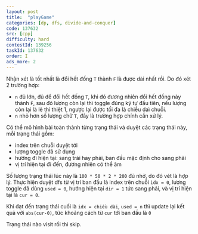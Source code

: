 ```yaml
---
layout: post
title:  "playGame"
categories: [dp, dfs, divide-and-conquer]
code: 137632
src: [cpp]
difficulty: hard
contestId: 139256
taskId: 137632
order: I
ads_more: 2
---
```


Nhận xét là tốt nhất là đổi hết đống `T` thành `F` là được dài nhất rồi. Do đó xét 2 trường hợp:

+ `n` đủ lớn, đủ để đổi hết đống `T`, khi đó đương nhiên đổi hết đống này thành `F`, sau đó lượng còn lại thì toggle đúng ký tự đầu tiên, nếu lượng còn lại là lẻ thì thiệt 1, ngược lại được tối đa là chiều daì chuỗi.
+ `n` nhỏ hơn số lượng chữ `T`, đây là trường hợp chính cần xử lý.

Có thể mô hình bài toàn thành từng trạng thái và duyệt các trạng thái này, mỗi trạng thái gồm:

+ index trên chuỗi duyệt tới
+ lượng toggle đã sử dụng
+ hướng đi hiện tại: sang trái hay phải, ban đầu mặc định cho sang phải
+ vị trí hiện tại đi đến, đương nhiên có thể âm

Số lượng trạng thái lúc này là `100 * 50 * 2 * 200` đủ nhở, do đó vét là hợp lý. Thực hiện duyệt dfs từ vị trí ban đầu là index trên chuỗi `idx = 0`, lượng toggle đã dùng `used = 0`, hướng hiện tại 	`dir = 1` tức sang phải, và vị trí hiện tại là `cur = 0`.

Khi đạt đến trạng thái cuối là `idx = chiều dài`, `used = n` thì update lại kết quả với `abs(cur-0)`, tức khoảng cách từ `cur` tới ban đầu là `0`

Trạng thái nào visit rồi thì skip.
